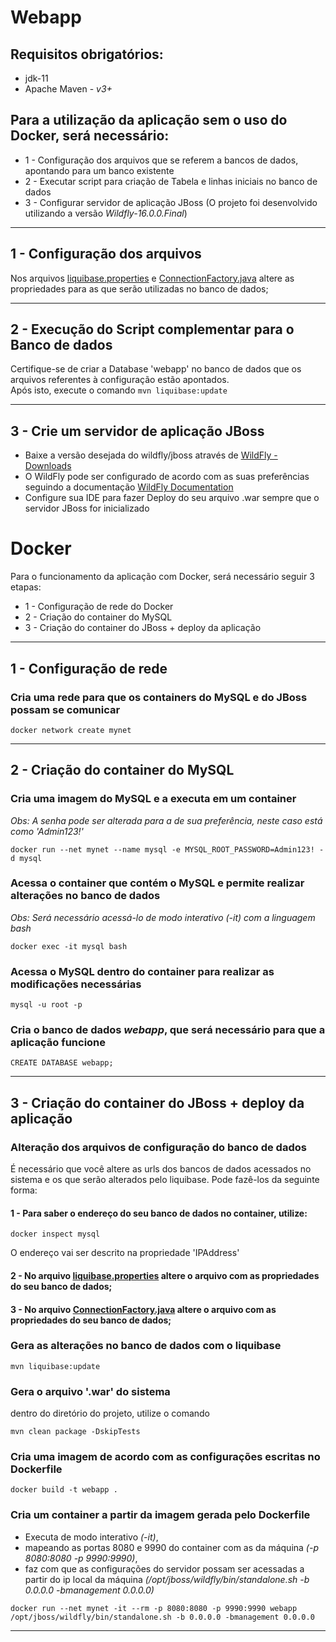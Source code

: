 # Webapp

## Requisitos obrigatórios:
* jdk-11
* Apache Maven - *v3+*

## Para a utilização da aplicação sem o uso do Docker, será necessário:
* 1 - Configuração dos arquivos que se referem a bancos de dados, apontando para um banco existente
* 2 - Executar script para criação de Tabela e linhas iniciais no banco de dados
* 3 - Configurar servidor de aplicação JBoss (O projeto foi desenvolvido utilizando a versão *Wildfly-16.0.0.Final*)
___

## 1 - Configuração dos arquivos

Nos arquivos [liquibase.properties](src/main/resources/liquibase.properties) e [ConnectionFactory.java](src/main/java/br/com/webapp/infra/ConnectionFactory.java) altere as propriedades para as que serão utilizadas no banco de dados;

---

## 2 - Execução do Script complementar para o Banco de dados
Certifique-se de criar a Database 'webapp' no banco de dados que os arquivos referentes à configuração estão apontados.\
Após isto, execute o comando
``` mvn liquibase:update ```

---

## 3 - Crie um servidor de aplicação JBoss
* Baixe a versão desejada do wildfly/jboss através de [WildFly - Downloads](https://www.wildfly.org/downloads/)
* O WildFly pode ser configurado de acordo com as suas preferências seguindo a documentação [WildFly Documentation](https://docs.wildfly.org/16/)
* Configure sua IDE para fazer Deploy do seu arquivo .war sempre que o servidor JBoss for inicializado

# Docker 
Para o funcionamento da aplicação com Docker, será necessário seguir 3 etapas:
* 1 - Configuração de rede do Docker
* 2 - Criação do container do MySQL
* 3 - Criação do container do JBoss + deploy da aplicação

---
## 1 - Configuração de rede

### Cria uma rede para que os containers do MySQL e do JBoss possam se comunicar

``` docker network create mynet ```

---
## 2 - Criação do container do MySQL

### Cria uma imagem do MySQL e a executa em um container

*Obs: A senha pode ser alterada para a de sua preferência, neste caso está como 'Admin123!'*

``` docker run --net mynet --name mysql -e MYSQL_ROOT_PASSWORD=Admin123! -d mysql ```

### Acessa o container que contém o MySQL e permite realizar alterações no banco de dados

*Obs: Será necessário acessá-lo de modo interativo (-it) com a linguagem bash*

``` docker exec -it mysql bash ```

### Acessa o MySQL dentro do container para realizar as modificações necessárias
``` mysql -u root -p ```

### Cria o banco de dados *webapp*, que será necessário para que a aplicação funcione
``` CREATE DATABASE webapp; ```

---
## 3 - Criação do container do JBoss + deploy da aplicação

### Alteração dos arquivos de configuração do banco de dados
É necessário que você altere as urls dos bancos de dados acessados no sistema e os que serão alterados pelo liquibase.
Pode fazê-los da seguinte forma:

#### 1 - Para saber o endereço do seu banco de dados no container, utilize: 

``` docker inspect mysql ```

O endereço vai ser descrito na propriedade 'IPAddress' 

#### 2 - No arquivo [liquibase.properties](src/main/resources/liquibase.properties) altere o arquivo com as propriedades do seu banco de dados;

#### 3 - No arquivo [ConnectionFactory.java](src/main/java/br/com/webapp/infra/ConnectionFactory.java) altere o arquivo com as propriedades do seu banco de dados;

### Gera as alterações no banco de dados com o liquibase

``` mvn liquibase:update ```

### Gera o arquivo '.war' do sistema

dentro do diretório do projeto, utilize o comando

``` mvn clean package -DskipTests ```

### Cria uma imagem de acordo com as configurações escritas no Dockerfile
``` docker build -t webapp . ```

### Cria um container a partir da imagem gerada pelo Dockerfile
- Executa de modo interativo *(-it)*,
- mapeando as portas 8080 e 9990 do container com as da máquina *(-p 8080:8080 -p 9990:9990)*,
- faz com que as configurações do servidor possam ser acessadas a partir do ip local da máquina *(/opt/jboss/wildfly/bin/standalone.sh -b 0.0.0.0 -bmanagement 0.0.0.0)*

``` docker run --net mynet -it --rm -p 8080:8080 -p 9990:9990 webapp /opt/jboss/wildfly/bin/standalone.sh -b 0.0.0.0 -bmanagement 0.0.0.0 ```

---